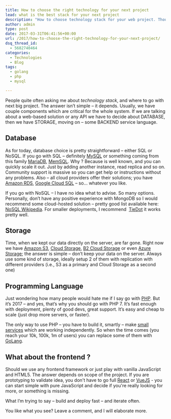 ```yaml
---
title: How to choose the right technology for your next project
lead: what is the best stack for your next project
description: "How to choose technology stack for your web project. Thoughts and consideration about correct stack."
author: admin
type: post
date: 2017-03-31T06:41:56+00:00
url: /2017/how-to-choose-the-right-technology-for-your-next-project/
dsq_thread_id:
  - 5682740464
categories:
  - Technologies
  - Blog
tags:
  - golang
  - php
  - mysql

---
```

People quite often asking me about *technology stack*, and where to go with next big project. The answer isn&#8217;t simple &#8211; it depends. Usually, we have couple components which are critical for the whole system. If we are talking about a web-based solution or any API we have to decide about DATABASE, then we have STORAGE, moving on &#8211; some BACKEND service language.

<!--more-->

## Database

As for today, database choice is pretty straightforward – either SQL or NoSQL. If you go with SQL – definitely [MySQL](https://www.mysql.com/) or something coming from this family [MariaDB](https://mariadb.org/), [MemSQL](http://www.memsql.com/). Why ? Because is well known, and you can quickly scale it out. Just by adding another instance, read replica and so on. Community support is massive so you can get help or instructions without any problems. Also – all cloud providers offer their solutions; you have [Amazon RDS](https://aws.amazon.com/rds/), [Google Cloud SQL](https://cloud.google.com/appengine/docs/go/cloud-sql/) – so… whatever you like.

If you go with NoSQL – I have no idea what to advise. So many options. Personally, don’t have any positive experience with MongoDB so I would recommend some cloud-hosted solution – pretty good list available here: [NoSQL Wikipedia](https://en.wikipedia.org/wiki/NoSQL). For smaller deployments, I recommend  [TieDot](https://github.com/HouzuoGuo/tiedot) it works pretty well.

## Storage

Time, when we kept our data directly on the server, are far gone. Right now we have [Amazon S3](https://aws.amazon.com/s3/), [Cloud Storage](https://cloud.google.com/storage/), [B2 Cloud Storage](https://www.backblaze.com/b2/cloud-storage.html) or even [Azure Storage](https://azure.microsoft.com/en-us/services/storage/); the answer is simple – don’t keep your data on the server. Always use some kind of storage, ideally setup 2 of them with replication with different providers (i.e., S3 as a primary and Cloud Storage as a second one)

## Programming Language

Just wondering how many people would hate me if I say go with [PHP](http://php.net/). But it’s 2017 – and yes, that’s why you should go with PHP 7. It’s fast enough with deployment, plenty of good devs, great support. It’s easy and cheap to scale (just drop more servers, or faster).

The only way to use PHP – you have to build it, smartly – make [small services](https://en.wikipedia.org/wiki/Microservices) which are working independently. So when the time comes (you reach your 10k, 100k, 1m of users) you can replace some of them with [GoLang](https://golang.org/).

## What about the frontend ?

Should we use any frontend framework or just play with vanilla JavaScript and HTML5. The answer depends on scope of the project. If you are prototyping to validate idea, you don't have to go full [React](https://reactjs.org) or [VueJS](https://vuejs.org) - you can start simple with pure JavaScript and decide if you're really looking for more, or something is missing.

What I&#8217;m trying to say &#8211; build and deploy fast &#8211; and iterate often.

You like what you see? Leave a comment, and I will elaborate more.
